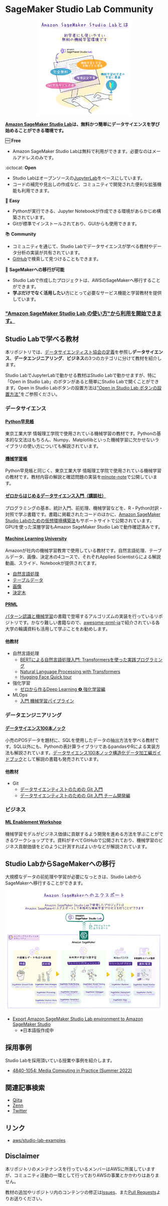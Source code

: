 # SageMaker Studio Lab Community

<p align="center">
  <img src="./images/what_is_studio_lab.png" width="300px">
</p>

**[Amazon SageMaker Studio Lab](https://aws.amazon.com/jp/builders-flash/202205/awsgeek-sagemaker-studio-lab/)は、無料かつ簡単にデータサイエンスを学び始めることができる環境です。**

🆓 **Free**
* Amazon SageMaker Studio Labは無料で利用ができます。必要なのはメールアドレスのみです。

:octocat: **Open**
* Studio Labはオープンソースの[JupyterLab](https://jupyterlab.readthedocs.io/en/stable/)をベースにしています。
* コードの補完や見出しの作成など、コミュニティで開発された便利な拡張機能も利用できます。

🔰 **Easy**
* Pythonが実行できる、Jupyter Notebookが作成できる環境があらかじめ構築されています。
* Gitが標準でインストールされており、GUIからも使用できます。

📚 **Community**
* コミュニティを通じて、Studio Labでデータサイエンスが学べる教材やデータ分析の実装が共有されています。
* [GitHub](https://github.com/topics/amazon-sagemaker-lab)で検索して見つけることもできます。


🚀 **SageMakerへの移行が可能**
* Studio Labで作成したプロジェクトは、AWSのSageMakerへ移行することができます。
* **学ぶだけでなく活用したい**方にとって必要なサービス機能と学習教材を提供しています。

<p align="center">
  <h3><a href="./README_usage.md">"Amazon SageMaker Studio Lab の使い方"から利用を開始できます。</a></h3>
</p>

## Studio Labで学べる教材

本リポジトリでは、[データサイエンティスト協会の定義](https://www.datascientist.or.jp/dskentei/)を参照し**データサイエンス**、**データエンジニアリング**、**ビジネス**の3つのカテゴリに分けて教材を紹介します。

Studio LabでJupyterLabで動かせる教材はStudio Labで動かせますが、特に「Open in Studio Lab」のボタンがあると簡単にStudio Labで開くことができます。Open in Studio Labボタンの設置方法は["Open in Studio Lab ボタンの設置方法"](./README_button.md)をご参照ください。

### データサイエンス

#### [Python早見帳](https://chokkan.github.io/python/index.html)

東京工業大学 情報理工学院で使用されている機械学習の教材です。Pythonの基本的な文法はもちろん、Numpy、Matplotlibといった機械学習に欠かせないライブラリの使い方についても解説されています。

#### [機械学習帳](https://chokkan.github.io/mlnote/index.html)

Python早見帳と同じく、東京工業大学 情報理工学院で使用されている機械学習の教材です。教材内容の解説と確認問題の実装を[mlnote-note](https://github.com/icoxfog417/mlnote-note)で公開しています。

#### [ゼロからはじめるデータサイエンス入門（講談社）](https://github.com/taroyabuki/fromzero)

プログラミングの基本、統計入門、前処理、機械学習などを、R・Python対訳・対照で学ぶ書籍です。書籍に掲載されたコードのほかに、[Amazon SageMaker Studio Labのための仮想環境構築法](https://github.com/taroyabuki/fromzero/tree/main/addendum/sagemaker)もサポートサイトで公開されています。GPUを使った深層学習もAmazon SageMaker Studio Labで動作確認済みです。

#### [Machine Learning University](https://aws.amazon.com/jp/machine-learning/mlu/)

Amazonが社内の機械学習教育で使用している教材です。自然言語処理、テーブルデータ、画像、決定木の4コースで、それぞれApplied Scientistらによる解説動画、スライド、Notebookが提供されてます。

* [自然言語処理](https://github.com/aws-samples/aws-machine-learning-university-accelerated-nlp)
* [テーブルデータ](https://github.com/aws-samples/aws-machine-learning-university-accelerated-tab)
* [画像](https://github.com/aws-samples/aws-machine-learning-university-accelerated-cv) 
* [決定木](https://github.com/aws-samples/aws-machine-learning-university-dte)

#### [PRML](https://github.com/ctgk/PRML)

[パターン認識と機械学習](https://www.amazon.co.jp/%E3%83%91%E3%82%BF%E3%83%BC%E3%83%B3%E8%AA%8D%E8%AD%98%E3%81%A8%E6%A9%9F%E6%A2%B0%E5%AD%A6%E7%BF%92-%E4%B8%8A-C-M-%E3%83%93%E3%82%B7%E3%83%A7%E3%83%83%E3%83%97/dp/4621061224)の書籍で登場するアルゴリズムの実装を行っているリポジトリです。かなり難しい書籍なので、[awesome-prml-ja](https://github.com/tsg-ut/awesome-prml-ja)で紹介されている各大学の輪講資料も活用して学ぶことをお勧めします。

#### 他教材

* 自然言語処理
   * [BERTによる自然言語処理入門: Transformersを使った実践プログラミング](https://github.com/stockmarkteam/bert-book)
   * [Natural Language Processing with Transformers](https://github.com/manuelyhvh/nlp-with-transformers)
   * [Hugging Face Quick tour](https://huggingface.co/docs/transformers/quicktour)
* 強化学習
   * [ゼロから作るDeep Learning ❹ 強化学習編](https://github.com/oreilly-japan/deep-learning-from-scratch-4)
* MLOps
   * [入門 機械学習パイプライン](https://github.com/oreilly-japan/building-ml-pipelines-ja)

### データエンジニアリング

#### [データサイエンス100本ノック](https://github.com/The-Japan-DataScientist-Society/100knocks-preprocess)

小売のPOSデータを題材に、SQLを使用したデータの抽出方法を学べる教材です。SQL以外にも、Pythonの表計算ライブラリであるpandasやRによる実装方法も解説されています。[データサイエンス100本ノック構造化データ加工編ガイドブック](https://www.amazon.co.jp/dp/4802613563)として解説の書籍も発売されています。

#### 他教材

* Git
   * [データサイエンティストのための Git 入門](https://aws.amazon.com/jp/builders-flash/202207/git-introduction-for-data-schientist/?awsf.filter-name=*all)
   * [データサイエンティストのための Git 入門 チーム開発編](https://aws.amazon.com/jp/builders-flash/202209/git-introduction-for-data-schientist-2/?awsf.filter-name=*all)

### ビジネス

#### [ML Enablement Workshop](https://github.com/aws-samples/aws-ml-enablement-workshop)

機械学習モデルがビジネス価値に貢献するよう開発を進める方法を学ぶことができるワークショップです。資料がすべてGitHubで公開されており、機械学習のビジネス貢献価値をどのように計測すればよいかなどが解説されています。

## Studio LabからSageMakerへの移行

大規模なデータの前処理や学習が必要になっときは、Studio LabからSageMakerへ移行することができます。

![studio_lab_to_sagemaker.png](./images/studio_lab_to_sagemaker.png)

* [Export Amazon SageMaker Studio Lab environment to Amazon SageMaker Studio](https://docs.amazonaws.cn/en_us/sagemaker/latest/dg/studio-lab-use-migrate.html)
   * ※日本語版作成中

## 採用事例

Studio Labを採用頂いている授業や事例を紹介します。

* [4840-1054: Media Computing in Practice (Summer 2022)](https://media-comp.github.io/2022/)


## 関連記事検索

* [Qiita](https://qiita.com/tags/sagemakerstudiolab)
* [Zenn](https://zenn.dev/topics/sagemaker)
* [Twitter](https://twitter.com/search?q=lang%3Aja%20SageMaker%20Studio%20Lab&src=typed_query&f=live)

## リンク

* [aws/studio-lab-examples](https://github.com/aws/studio-lab-examples)

## Disclaimer

本リポジトリのメンテナンスを行っているメンバーはAWSに所属していますが、コミュニティ活動の一環として行っておりAWSの事業とかかわりはありません。

教材の追加やリポジトリ内のコンテンツの修正は[Issues](https://github.com/aws-studiolab-jp/awesome-studio-lab-jp/issues)、また[Pull Requests](https://github.com/aws-studiolab-jp/awesome-studio-lab-jp/pulls)よりお送りください。
